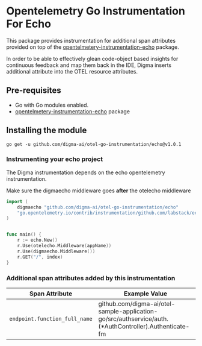 # Opentelemetry Go Instrumentation For Echo

This package provides instrumentation for additional span attributes provided on top of the [opentelmetery-instrumentation-echo](https://go.opentelemetry.io/contrib/instrumentation/github.com/labstack/echo/otelecho) package. 

In order to be able to effectively glean code-object based insights for continuous feedback and map them back in the IDE, Digma inserts additional attribute into the OTEL resource attributes. 

## Pre-requisites
*  Go with Go modules enabled.
*  [opentelmetery-instrumentation-echo](https://go.opentelemetry.io/contrib/instrumentation/github.com/labstack/echo/otelecho) package

## Installing the module
```
go get -u github.com/digma-ai/otel-go-instrumentation/echo@v1.0.1
```

### Instrumenting your echo project

The Digma instrumentation depends on the echo opentelemetry instrumentation.

Make sure the digmaecho middleware goes **after** the otelecho middleware

```go
import (
	digmaecho "github.com/digma-ai/otel-go-instrumentation/echo"
	"go.opentelemetry.io/contrib/instrumentation/github.com/labstack/echo/otelecho"
)


func main() {
	r := echo.New()
	r.Use(otelecho.Middleware(appName))
	r.Use(digmaecho.Middleware())
	r.GET("/", index)
}
```

### Additional span attributes added by this instrumentation

| Span Attribute | Example Value |
| --- | --- |
|`endpoint.function_full_name` | github.com/digma-ai/otel-sample-application-go/src/authservice/auth.(*AuthController).Authenticate-fm
